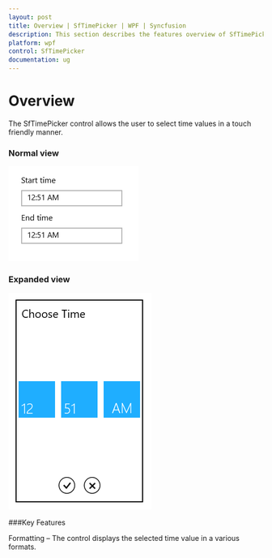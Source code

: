 ```yaml
---
layout: post
title: Overview | SfTimePicker | WPF | Syncfusion
description: This section describes the features overview of SfTimePicker control.
platform: wpf
control: SfTimePicker
documentation: ug
---
```


# Overview

The SfTimePicker control allows the user to select time values in a touch friendly manner.

### Normal view



![TimePicker normal view](Overview_images/Overview_img1.png)



### Expanded view


![TimePicker expanded view](Overview_images/Overview_img2.png)



###Key Features

Formatting – The control displays the selected time value in a various formats.

